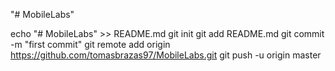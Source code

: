"# MobileLabs" 

echo "# MobileLabs" >> README.md
git init
git add README.md
git commit -m "first commit"
git remote add origin https://github.com/tomasbrazas97/MobileLabs.git
git push -u origin master
